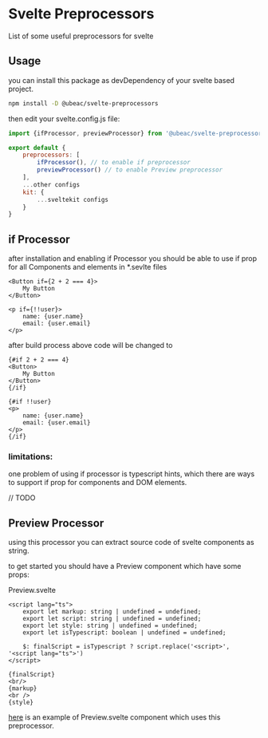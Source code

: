 # Svelte Preprocessors 
List of some useful preprocessors for svelte

## Usage
you can install this package as devDependency of your svelte based project.

```bash
npm install -D @ubeac/svelte-preprocessors
```

then edit your svelte.config.js file:
```js
import {ifProcessor, previewProcessor} from '@ubeac/svelte-preprocessors'

export default {
    preprocessors: [
        ifProcessor(), // to enable if preprocessor
        previewProcessor() // to enable Preview preprocessor
    ],
    ...other configs
    kit: {
        ...sveltekit configs
    }
}
```


## if Processor
after installation and enabling if Processor you should be able to use if prop for all Components and elements in *.sevlte files

```svelte
<Button if={2 + 2 === 4}>
    My Button
</Button>

<p if={!!user}>
    name: {user.name}
    email: {user.email}
</p>
```

after build process above code will be changed to 
```svelte
{#if 2 + 2 === 4}
<Button>
    My Button
</Button>
{/if}

{#if !!user}
<p>
    name: {user.name}
    email: {user.email}
</p>
{/if}
```

### limitations:
one problem of using if processor is typescript hints, which there are ways to support if prop for components and DOM elements.

// TODO


## Preview Processor
using this processor you can extract source code of svelte components as string.

to get started you should have a Preview component which have some props: 

Preview.svelte
```svelte
<script lang="ts">
    export let markup: string | undefined = undefined;
    export let script: string | undefined = undefined;
    export let style: string | undefined = undefined;
    export let isTypescript: boolean | undefined = undefined;

    $: finalScript = isTypescript ? script.replace('<script>', '<script lang="ts">')
</script>

{finalScript}
<br/>
{markup}
<br />
{style}
```
[here](https://github.com/ubeac/svelte/blob/3c8fbe0196815b78ca5bce98494cfc5a58ea5de7/src/docs-components/Preview/Preview.svelte) is an example of Preview.svelte component which uses this preprocessor.   

